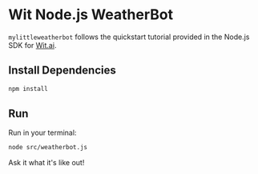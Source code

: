 # Wit Node.js WeatherBot

`mylittleweatherbot` follows the quickstart tutorial provided in the Node.js SDK for [Wit.ai](https://wit.ai).

## Install Dependencies

```bash
npm install
```

## Run

Run in your terminal:

```bash
node src/weatherbot.js
```

Ask it what it's like out!
